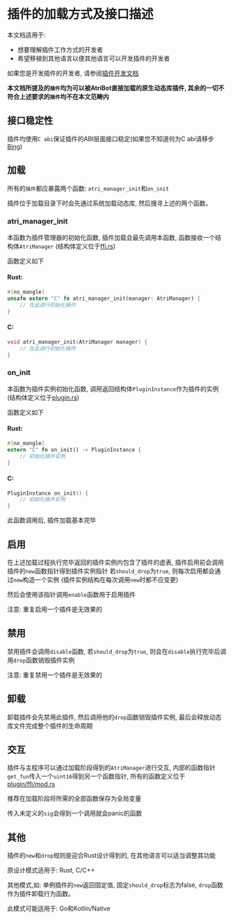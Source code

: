 # 插件的加载方式及接口描述

本文档适用于:
- 想要理解插件工作方式的开发者
- 希望移植到其他语言以便其他语言可以开发插件的开发者

如果您是开发插件的开发者, 请参阅[插件开发文档](atri_plugin/README.md)


**本文档所提及的`插件`均为可以被AtriBot直接加载的原生动态库插件,
其余的一切不符合上述要求的`插件`均不在本文范畴内**

## 接口稳定性
插件均使用`C abi`保证插件的ABI层面接口稳定(如果您不知道何为C abi请移步[Bing](https://www.bing.com))

## 加载
所有的`插件`都应暴露两个函数:
`atri_manager_init`和`on_init`

插件位于加载目录下时会先通过系统加载动态库,
然后搜寻上述的两个函数。

### atri_manager_init
本函数为插件管理器的初始化函数,
插件加载会最先调用本函数,
函数接收一个结构体`AtriManager`
(结构体定义位于[ffi.rs](atri_ffi/src/ffi.rs))

函数定义如下
#### Rust:
```rust
#[no_mangle]
unsafe extern "C" fn atri_manager_init(manager: AtriManager) {
    // 在此进行初始化操作
}
```
#### C:
```c
void atri_manager_init(AtriManager manager) {
    // 在此进行初始化操作
}
```

### on_init
本函数为插件实例初始化函数,
调用返回结构体`PluginInstance`作为插件的实例
(结构体定义位于[plugin.rs](atri_ffi/src/plugin.rs))

函数定义如下
#### Rust:
```rust
#[no_mangle]
extern "C" fn on_init() -> PluginInstance {
    // 初始化插件实例
}
```
#### C:
```c
PluginInstance on_init() {
    // 初始化插件实例
}
```

此函数调用后, 插件加载基本完毕

## 启用
在上述加载过程执行完毕返回的插件实例内包含了插件的虚表,
插件启用前会调用插件的`new`函数指针得到插件实例指针
若`should_drop`为`true`,
则每次启用都会通过`new`构造一个实例
(插件实例结构在每次调用`new`时都不应变更)

然后会使用该指针调用`enable`函数用于启用插件

注意: 重复启用一个插件是无效果的

## 禁用
禁用插件会调用`disable`函数,
若`should_drop`为`true`,
则会在`disable`执行完毕后调用`drop`函数销毁插件实例

注意: 重复禁用一个插件是无效果的

## 卸载
卸载插件会先禁用此插件,
然后调用他的`drop`函数销毁插件实例,
最后会释放动态库文件完成整个插件的生命周期

## 交互
插件与主程序可以通过加载阶段得到的`AtriManager`进行交互,
内部的函数指针`get_fun`传入一个`uint16`得到另一个函数指针,
所有的函数定义位于[plugin/ffi/mod.rs](src/plugin/ffi/mod.rs)

推荐在加载阶段将所需的全部函数保存为全局变量

传入未定义的`sig`会得到一个调用就会panic的函数

## 其他
插件的`new`和`drop`规则是迎合Rust设计得到的,
在其他语言可以适当调整其功能

原设计模式适用于: Rust, C/C++

其他模式,如: 单例插件的`new`返回固定值,
固定`should_drop`标志为false,
`drop`函数作为插件卸载行为函数。

此模式可能适用于: Go和Kotlin/Native
